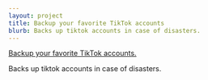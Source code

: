 ```yaml
---
layout: project
title: Backup your favorite TikTok accounts
blurb: Backs up tiktok accounts in case of disasters.
---
```



[Backup your favorite TikTok accounts.](https://github.com/cjtrowbridge/tiktok-backup/)  

Backs up tiktok accounts in case of disasters.
